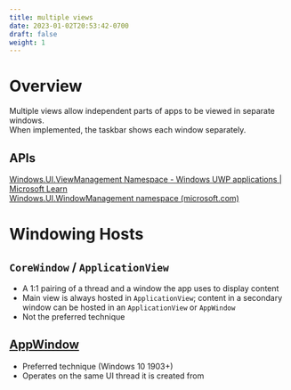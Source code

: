 ```yaml
---
title: multiple views
date: 2023-01-02T20:53:42-0700
draft: false
weight: 1
---
```


# Overview
Multiple views allow independent parts of apps to be viewed in separate windows.  
When implemented, the taskbar shows each window separately.

## APIs
[Windows.UI.ViewManagement Namespace - Windows UWP applications | Microsoft Learn](https://learn.microsoft.com/en-us/uwp/api/windows.ui.viewmanagement)  
[Windows.UI.WindowManagement namespace (microsoft.com)](https://learn.microsoft.com/en-us/uwp/api/windows.ui.windowmanagement)  

# Windowing Hosts
## `CoreWindow` / `ApplicationView`
- A 1:1 pairing of a thread and a window the app uses to display content
- Main view is always hosted in `ApplicationView`; content in a secondary window can be hosted in an `ApplicationView` or `AppWindow`
- Not the preferred technique

## [AppWindow](https://learn.microsoft.com/en-us/windows/apps/design/layout/app-window)
- Preferred technique (Windows 10 1903+)
- Operates on the same UI thread it is created from

